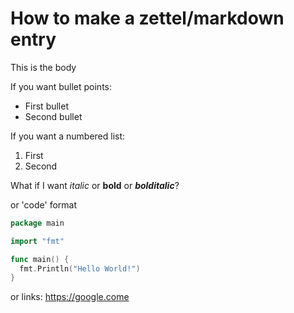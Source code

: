 # How to make a zettel/markdown entry

This is the body

If you want bullet points:

* First bullet
* Second bullet

If you want a numbered list: 

1. First
2. Second

What if I want *italic* or **bold** or ***bolditalic***?

or 'code' format

```go
package main

import "fmt"

func main() {
  fmt.Println("Hello World!")
}
```

or links: 
https://google.come
